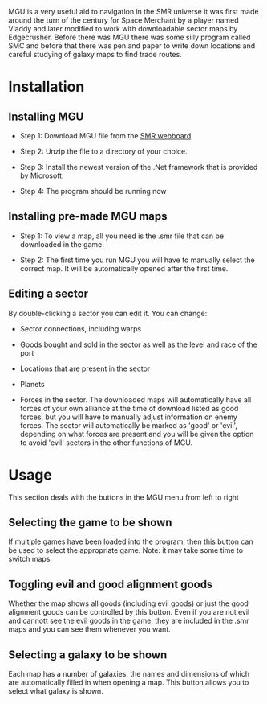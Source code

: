 <!-- TITLE: Merchant's Guide to the Universe -->
<!-- SUBTITLE: A third-party tool -->

MGU is a very useful aid to navigation in the SMR universe it was first made around the turn of the century for Space Merchant by a player named Vladdy and later modified to work with downloadable sector maps by Edgecrusher. Before there was MGU there was some silly program called SMC and before that there was pen and paper to write down locations and careful studying of galaxy maps to find trade routes. 

# Installation

## Installing MGU

* Step 1: Download MGU file from the [SMR webboard](https://smrcnn.smrealms.de/viewtopic.php?f=32&t=10970)

* Step 2: Unzip the file to a directory of your choice.

* Step 3: Install the newest version of the .Net framework that is provided by Microsoft.

* Step 4: The program should be running now


## Installing pre-made MGU maps

* Step 1: To view a map, all you need is the .smr file that can be downloaded in the game.

* Step 2: The first time you run MGU you will have to manually select the correct map. It will be automatically opened after the first time.


## Editing a sector

By double-clicking a sector you can edit it. You can change:

* Sector connections, including warps

* Goods bought and sold in the sector as well as the level and race of the port

* Locations that are present in the sector

* Planets

* Forces in the sector. The downloaded maps will automatically have all forces of your own alliance at the time of download listed as good forces, but you will have to manually adjust information on enemy forces. The sector will automatically be marked as 'good' or 'evil', depending on what forces are present and you will be given the option to avoid 'evil' sectors in the other functions of MGU.

# Usage

This section deals with the buttons in the MGU menu from left to right

## Selecting the game to be shown

If multiple games have been loaded into the program, then this button can be used to select the appropriate game. Note: it may take some time to switch maps.

## Toggling evil and good alignment goods

Whether the map shows all goods (including evil goods) or just the good alignment goods can be controlled by this button. Even if you are not evil and cannott see the evil goods in the game, they are included in the .smr maps and you can see them whenever you want.

## Selecting a galaxy to be shown

Each map has a number of galaxies, the names and dimensions of which are automatically filled in when opening a map. This button allows you to select what galaxy is shown.
